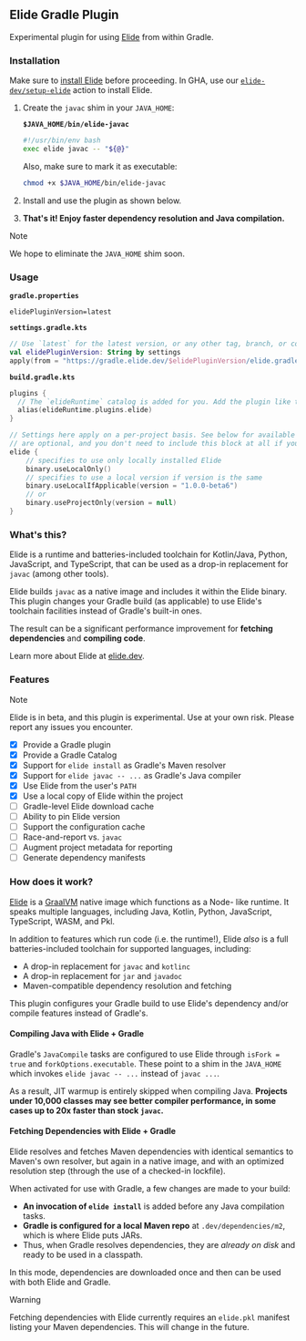 ## Elide Gradle Plugin

Experimental plugin for using [Elide](https://github.com/elide-dev/elide) from within Gradle.

### Installation

Make sure to [install Elide](https://docs.elide.dev/installation.html) before proceeding. In GHA, use our
[`elide-dev/setup-elide`](https://github.com/elide-dev/setup-elide) action to install Elide.

1) Create the `javac` shim in your `JAVA_HOME`:

   **`$JAVA_HOME/bin/elide-javac`**
    ```bash
    #!/usr/bin/env bash
    exec elide javac -- "${@}"
    ```

    Also, make sure to mark it as executable:
    ```bash
    chmod +x $JAVA_HOME/bin/elide-javac
    ```

2) Install and use the plugin as shown below.
3) **That's it! Enjoy faster dependency resolution and Java compilation.**

> [!NOTE]
> We hope to eliminate the `JAVA_HOME` shim soon.

### Usage

**`gradle.properties`**
```properties
elidePluginVersion=latest
```

**`settings.gradle.kts`**
```kotlin
// Use `latest` for the latest version, or any other tag, branch, or commit SHA on this project.
val elidePluginVersion: String by settings
apply(from = "https://gradle.elide.dev/$elidePluginVersion/elide.gradle.kts")
```

**`build.gradle.kts`**
```kotlin
plugins {
  // The `elideRuntime` catalog is added for you. Add the plugin like this:
  alias(elideRuntime.plugins.elide)
}

// Settings here apply on a per-project basis. See below for available settings; all properties
// are optional, and you don't need to include this block at all if you are fine with defaults.
elide {
    // specifies to use only locally installed Elide
    binary.useLocalOnly()
    // specifies to use a local version if version is the same
    binary.useLocalIfApplicable(version = "1.0.0-beta6")
    // or
    binary.useProjectOnly(version = null)
}
```

### What's this?

Elide is a runtime and batteries-included toolchain for Kotlin/Java, Python, JavaScript, and TypeScript, that can be
used as a drop-in replacement for `javac` (among other tools).

Elide builds `javac` as a native image and includes it within the Elide binary. This plugin changes your Gradle build
(as applicable) to use Elide's toolchain facilities instead of Gradle's built-in ones.

The result can be a significant performance improvement for **fetching dependencies** and **compiling code**.

Learn more about Elide at [elide.dev](https://elide.dev).

### Features

> [!NOTE]
> Elide is in beta, and this plugin is experimental. Use at your own risk. Please report any issues you encounter.

- [x] Provide a Gradle plugin
- [x] Provide a Gradle Catalog
- [x] Support for `elide install` as Gradle's Maven resolver
- [x] Support for `elide javac -- ...` as Gradle's Java compiler
- [x] Use Elide from the user's `PATH`
- [x] Use a local copy of Elide within the project
- [ ] Gradle-level Elide download cache
- [ ] Ability to pin Elide version
- [ ] Support the configuration cache
- [ ] Race-and-report vs. `javac`
- [ ] Augment project metadata for reporting
- [ ] Generate dependency manifests

### How does it work?

[Elide](https://github.com/elide-dev/elide) is a [GraalVM](https://graalvm.org) native image which functions as a Node-
like runtime. It speaks multiple languages, including Java, Kotlin, Python, JavaScript, TypeScript, WASM, and Pkl.

In addition to features which run code (i.e. the runtime!), Elide _also_ is a full batteries-included toolchain for
supported languages, including:

- A drop-in replacement for `javac` and `kotlinc`
- A drop-in replacement for `jar` and `javadoc`
- Maven-compatible dependency resolution and fetching

This plugin configures your Gradle build to use Elide's dependency and/or compile features instead of Gradle's.

#### Compiling Java with Elide + Gradle

Gradle's `JavaCompile` tasks are configured to use Elide through `isFork = true` and `forkOptions.executable`. These
point to a shim in the `JAVA_HOME` which invokes `elide javac -- ...` instead of `javac ...`.

As a result, JIT warmup is entirely skipped when compiling Java. **Projects under 10,000 classes may see better compiler
performance, in some cases up to 20x faster than stock `javac`.**

#### Fetching Dependencies with Elide + Gradle

Elide resolves and fetches Maven dependencies with identical semantics to Maven's own resolver, but again in a native
image, and with an optimized resolution step (through the use of a checked-in lockfile).

When activated for use with Gradle, a few changes are made to your build:

- **An invocation of `elide install`** is added before any Java compilation tasks.
- **Gradle is configured for a local Maven repo** at `.dev/dependencies/m2`, which is where Elide puts JARs.
- Thus, when Gradle resolves dependencies, they are _already on disk_ and ready to be used in a classpath.

In this mode, dependencies are downloaded once and then can be used with both Elide and Gradle.

> [!WARNING]
> Fetching dependencies with Elide currently requires an `elide.pkl` manifest listing your Maven dependencies. This will
> change in the future.
